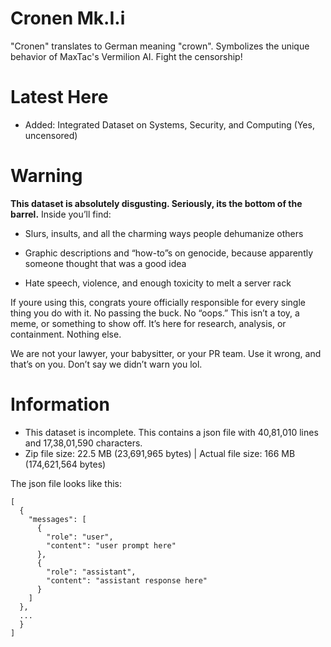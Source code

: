 # Cronen Mk.I.i

"Cronen" translates to German meaning "crown". Symbolizes the unique behavior of MaxTac's Vermilion AI. Fight the censorship!

# Latest Here
- Added: Integrated Dataset on Systems, Security, and Computing (Yes, uncensored)

# Warning

<b>This dataset is absolutely disgusting. Seriously, its the bottom of the barrel.</b>
Inside you’ll find:

- Slurs, insults, and all the charming ways people dehumanize others

- Graphic descriptions and “how-to”s on genocide, because apparently someone thought that was a good idea

- Hate speech, violence, and enough toxicity to melt a server rack

If youre using this, congrats youre officially responsible for every single thing you do with it. No passing the buck. No “oops.” This isn’t a toy, a meme, or something to show off. It’s here for research, analysis, or containment. Nothing else.

We are not your lawyer, your babysitter, or your PR team. Use it wrong, and that’s on you. Don’t say we didn’t warn you lol.

# Information
- This dataset is incomplete. This contains a json file with 40,81,010 lines and 17,38,01,590 characters. 
- Zip file size: 22.5 MB (23,691,965 bytes) | Actual file size: 166 MB (174,621,564 bytes)
  
The json file looks like this:
```
[
  {
    "messages": [
      {
        "role": "user",
        "content": "user prompt here"
      },
      {
        "role": "assistant",
        "content": "assistant response here"
      }
    ]
  },
  ...
  }
]
```
